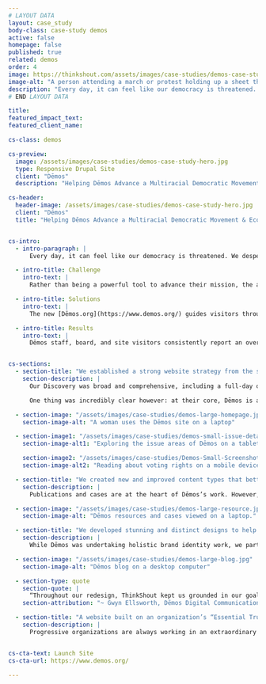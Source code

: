 ```yaml
---
# LAYOUT DATA
layout: case_study
body-class: case-study demos
active: false
homepage: false
published: true
related: demos
order: 4
image: https://thinkshout.com/assets/images/case-studies/demos-case-study-hero.jpg
image-alt: "A person attending a march or protest holding up a sheet that says We the People are greater than fear."
description: "Every day, it can feel like our democracy is threatened. We desperately need organizations like the dynamic “think-and-do” tank Dēmos to lead us toward a just, inclusive, multiracial democracy."
# END LAYOUT DATA

title:
featured_impact_text:
featured_client_name:

cs-class: demos

cs-preview:
  image: /assets/images/case-studies/demos-case-study-hero.jpg
  type: Responsive Drupal Site
  client: "Dēmos"
  description: "Helping Dēmos Advance a Multiracial Democratic Movement & Economy"

cs-header:
  header-image: /assets/images/case-studies/demos-case-study-hero.jpg
  client: "Dēmos"
  title: "Helping Dēmos Advance a Multiracial Democratic Movement & Economy"


cs-intro:
  - intro-paragraph: |
      Every day, it can feel like our democracy is threatened. We desperately need organizations [like the dynamic “think-and-do” tank—Dēmos](https://www.demos.org/)—to lead us toward a just, inclusive, multiracial democracy.

  - intro-title: Challenge
    intro-text: |
      Rather than being a powerful tool to advance their mission, the aging, unresponsive Dēmos.org more often left visitors feeling confused and uncertain.

  - intro-title: Solutions
    intro-text: |
      The new [Dēmos.org](https://www.demos.org/) guides visitors through clear user pathways and helps them understand Dēmos’s core issues. We paired a dramatically-simplified information architecture and content structure with gorgeous, people-first design to create an impactful experience that educates, inspires, and motivates visitors to action.

  - intro-title: Results
    intro-text: |
      Dēmos staff, board, and site visitors consistently report an overwhelmingly positive reaction to the new site. We have heard things like, *“not only does it look great, but I now actually understand what Dēmos does.”*


cs-sections:
  - section-title: "We established a strong website strategy from the start, 100% aligned with their mission and branding goals."
    section-description: |
      Our Discovery was broad and comprehensive, including a full-day onsite workshop, and review of internal stakeholder research and user personas. It became clear that Dēmos’s work is complex, nuanced, and often driven by current events, media coverage, and public attention. As such, the old site was a difficult-to-navigate index of overly-parsed content.

      One thing was incredibly clear however: at their core, Dēmos is all about advancing democratic reform and economic justice through a race-forward lens. By building the new website around these essential truths about their organization, we not only set a foundation upon which the rest of the site was constructed, but upon which they could organize their great library of content for users to easily find and quickly grasp.

  - section-image: "/assets/images/case-studies/demos-large-homepage.jpg"
    section-image-alt: "A woman uses the Dēmos site on a laptop"

  - section-image1: "/assets/images/case-studies/demos-small-issue-detail-1.jpg"
    section-image-alt1: "Exploring the issue areas of Dēmos on a tablet, portrait mode."

    section-image2: "/assets/images/case-studies/Demos-Small-Screenshot-1.jpg"
    section-image-alt2: "Reading about voting rights on a mobile device."

  - section-title: "We created new and improved content types that better advance their efforts, including cases and publications."
    section-description: |
      Publications and cases are at the heart of Dēmos’s work. However, publications on the old Dēmos.org were difficult to navigate — and some cases were scattered throughout the site, rather than centrally located. We created new content types that give visibility to these efforts and allow users to navigate the rich information they contain in an easier, more efficient way.

  - section-image: "/assets/images/case-studies/demos-large-resource.jpg"
    section-image-alt: "Dēmos resources and cases viewed on a laptop."

  - section-title: "We developed stunning and distinct designs to help Dēmos further establish its brand identity."
    section-description: |
      While Dēmos was undertaking holistic brand identity work, we partnered with them to design a website with a refreshed visual identity that elevated their brand from a simple color palette and wordmark to a whole new level of branding. With Dēmos’s essential truths around democratic reform and economic justice in hand, we created a content-first design system that places people-centered photography and bold typography front and center. Together, these elements more powerfully tell the story of Dēmos’s critical initiatives across the country.

  - section-image: "/assets/images/case-studies/demos-large-blog.jpg"
    section-image-alt: "Dēmos blog on a desktop computer"

  - section-type: quote
    section-quote: |
      “Throughout our redesign, ThinkShout kept us grounded in our goals as an organization, in the needs and perspectives of our audiences, and in the practical realities of our budget and timeline. We are thrilled with the final redesign of Dēmos.org, but the true benefit of our collaboration with ThinkShout goes well beyond the new site.”
    section-attribution: "~ Gwyn Ellsworth, Dēmos Digital Communications Manager"

  - section-title: "A website built on an organization’s “Essential Truths” is a website built to last."
    section-description: |
      Progressive organizations are always working in an extraordinary number of ways to advance the cause they care about, and Dēmos is no different. But regardless of what comes and goes in the media spotlight, or public narrative, a website that is founded upon an organization’s “essential truths” holds steady through it all. You become better positioned to not just weather whatever comes, but harness the momentum and use it to your mission’s and brand’s advantage. With a [new cutting-edge website](https://www.demos.org/) founded upon the fundamental reasons why the organization exists, we can’t wait to see what Dēmos does next.


cs-cta-text: Launch Site
cs-cta-url: https://www.demos.org/

---
```

